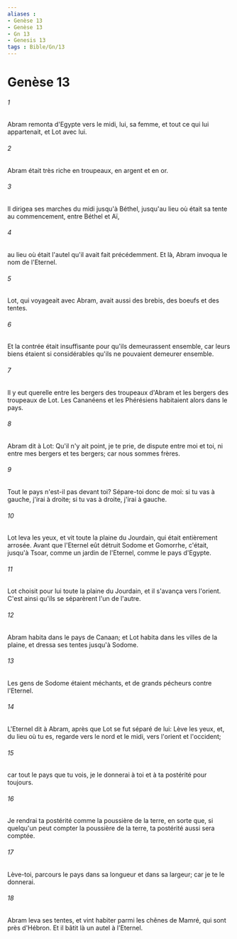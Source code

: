 ```yaml
---
aliases : 
- Genèse 13
- Genèse 13
- Gn 13
- Genesis 13
tags : Bible/Gn/13
---
```


# Genèse 13

###### 1
Abram remonta d'Egypte vers le midi, lui, sa femme, et tout ce qui lui appartenait, et Lot avec lui.
###### 2
Abram était très riche en troupeaux, en argent et en or.
###### 3
Il dirigea ses marches du midi jusqu'à Béthel, jusqu'au lieu où était sa tente au commencement, entre Béthel et Aï,
###### 4
au lieu où était l'autel qu'il avait fait précédemment. Et là, Abram invoqua le nom de l'Eternel.
###### 5
Lot, qui voyageait avec Abram, avait aussi des brebis, des boeufs et des tentes.
###### 6
Et la contrée était insuffisante pour qu'ils demeurassent ensemble, car leurs biens étaient si considérables qu'ils ne pouvaient demeurer ensemble.
###### 7
Il y eut querelle entre les bergers des troupeaux d'Abram et les bergers des troupeaux de Lot. Les Cananéens et les Phérésiens habitaient alors dans le pays.
###### 8
Abram dit à Lot: Qu'il n'y ait point, je te prie, de dispute entre moi et toi, ni entre mes bergers et tes bergers; car nous sommes frères.
###### 9
Tout le pays n'est-il pas devant toi? Sépare-toi donc de moi: si tu vas à gauche, j'irai à droite; si tu vas à droite, j'irai à gauche.
###### 10
Lot leva les yeux, et vit toute la plaine du Jourdain, qui était entièrement arrosée. Avant que l'Eternel eût détruit Sodome et Gomorrhe, c'était, jusqu'à Tsoar, comme un jardin de l'Eternel, comme le pays d'Egypte.
###### 11
Lot choisit pour lui toute la plaine du Jourdain, et il s'avança vers l'orient. C'est ainsi qu'ils se séparèrent l'un de l'autre.
###### 12
Abram habita dans le pays de Canaan; et Lot habita dans les villes de la plaine, et dressa ses tentes jusqu'à Sodome.
###### 13
Les gens de Sodome étaient méchants, et de grands pécheurs contre l'Eternel.
###### 14
L'Eternel dit à Abram, après que Lot se fut séparé de lui: Lève les yeux, et, du lieu où tu es, regarde vers le nord et le midi, vers l'orient et l'occident;
###### 15
car tout le pays que tu vois, je le donnerai à toi et à ta postérité pour toujours.
###### 16
Je rendrai ta postérité comme la poussière de la terre, en sorte que, si quelqu'un peut compter la poussière de la terre, ta postérité aussi sera comptée.
###### 17
Lève-toi, parcours le pays dans sa longueur et dans sa largeur; car je te le donnerai.
###### 18
Abram leva ses tentes, et vint habiter parmi les chênes de Mamré, qui sont près d'Hébron. Et il bâtit là un autel à l'Eternel.
